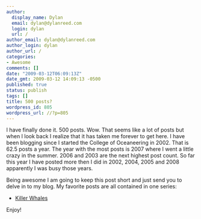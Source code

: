 ```yaml
---
author:
  display_name: Dylan
  email: dylan@dylanreed.com
  login: dylan
  url: /
author_email: dylan@dylanreed.com
author_login: dylan
author_url: /
categories:
- Awesome
comments: []
date: "2009-03-12T06:09:13Z"
date_gmt: 2009-03-12 14:09:13 -0500
published: true
status: publish
tags: []
title: 500 posts?
wordpress_id: 805
wordpress_url: //?p=805
---
```


I have finally done it. 500 posts. Wow. That seems like a lot of posts but when I look back I realize that it has taken me forever to get here. I have been blogging since I started the College of Oceaneering in 2002. That is 62.5 posts a year. The year with the most posts is 2007 where I went a little crazy in the summer. 2006 and 2003 are the next highest post count. So far this year I have posted more then I did in 2002, 2004, 2005 and 2008 apparently I was busy those years.

Being awesome I am going to keep this post short and just send you to delve in to my blog. My favorite posts are all contained in one series:

  * [Killer Whales][1]
  


   [1]: /2004/02/04/killer-whales-dont-kill-people/

  
Enjoy!
